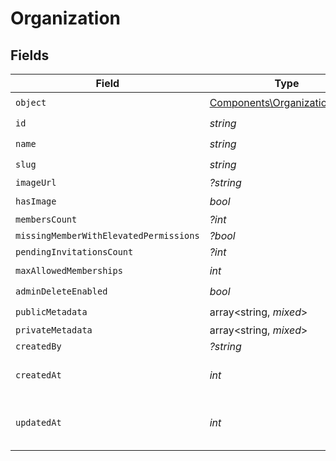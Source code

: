 # Organization


## Fields

| Field                                                                          | Type                                                                           | Required                                                                       | Description                                                                    |
| ------------------------------------------------------------------------------ | ------------------------------------------------------------------------------ | ------------------------------------------------------------------------------ | ------------------------------------------------------------------------------ |
| `object`                                                                       | [Components\OrganizationObject](../../Models/Components/OrganizationObject.md) | :heavy_check_mark:                                                             | N/A                                                                            |
| `id`                                                                           | *string*                                                                       | :heavy_check_mark:                                                             | N/A                                                                            |
| `name`                                                                         | *string*                                                                       | :heavy_check_mark:                                                             | N/A                                                                            |
| `slug`                                                                         | *string*                                                                       | :heavy_check_mark:                                                             | N/A                                                                            |
| `imageUrl`                                                                     | *?string*                                                                      | :heavy_minus_sign:                                                             | N/A                                                                            |
| `hasImage`                                                                     | *bool*                                                                         | :heavy_check_mark:                                                             | N/A                                                                            |
| `membersCount`                                                                 | *?int*                                                                         | :heavy_minus_sign:                                                             | N/A                                                                            |
| `missingMemberWithElevatedPermissions`                                         | *?bool*                                                                        | :heavy_minus_sign:                                                             | N/A                                                                            |
| `pendingInvitationsCount`                                                      | *?int*                                                                         | :heavy_minus_sign:                                                             | N/A                                                                            |
| `maxAllowedMemberships`                                                        | *int*                                                                          | :heavy_check_mark:                                                             | N/A                                                                            |
| `adminDeleteEnabled`                                                           | *bool*                                                                         | :heavy_check_mark:                                                             | N/A                                                                            |
| `publicMetadata`                                                               | array<string, *mixed*>                                                         | :heavy_check_mark:                                                             | N/A                                                                            |
| `privateMetadata`                                                              | array<string, *mixed*>                                                         | :heavy_minus_sign:                                                             | N/A                                                                            |
| `createdBy`                                                                    | *?string*                                                                      | :heavy_minus_sign:                                                             | N/A                                                                            |
| `createdAt`                                                                    | *int*                                                                          | :heavy_check_mark:                                                             | Unix timestamp of creation.<br/>                                               |
| `updatedAt`                                                                    | *int*                                                                          | :heavy_check_mark:                                                             | Unix timestamp of last update.<br/>                                            |